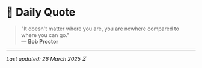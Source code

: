 # 📜 Daily Quote

> "It doesn't matter where you are, you are nowhere compared to where you can go."  
> — **Bob Proctor**

---

_Last updated: 26 March 2025 ⏳_
